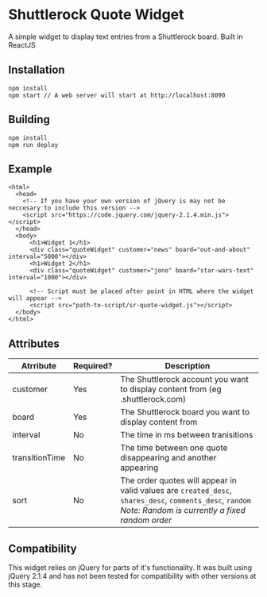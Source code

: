 # Shuttlerock Quote Widget

A simple widget to display text entries from a Shuttlerock board. Built in ReactJS


## Installation
```
npm install
npm start // A web server will start at http://localhost:8090
```

## Building

```
npm install
npm run deploy
```

## Example
```
<html>
  <head>
    <!-- If you have your own version of jQuery is may not be neccesary to include this version -->
    <script src="https://code.jquery.com/jquery-2.1.4.min.js"></script>
  </head>
  <body>
      <h1>Widget 1</h1>
      <div class="quoteWidget" customer="news" board="out-and-about" interval="5000"></div>
      <h1>Widget 2</h1>
      <div class="quoteWidget" customer="jono" board="star-wars-text" interval="1000"></div>
      
      <!-- Script must be placed after point in HTML where the widget will appear -->
      <script src="path-to-script/sr-quote-widget.js"></script>
  </body>
</html>
```

## Attributes

| Atrribute | Required? | Description |
| --------- | --------- | ----------- |
| customer  | Yes | The Shuttlerock account you want to display content from (eg <customer>.shuttlerock.com) |
| board     | Yes | The Shuttlerock board you want to display content from |
| interval  | No | The time in ms between tranisitions |
| transitionTime | No | The time between one quote disappearing and another appearing |
| sort           |  No | The order quotes will appear in valid values are `created_desc`, `shares_desc`, `comments_desc`, `random` *Note: Random is currently a fixed random order* |

## Compatibility

This widget relies on jQuery for parts of it's functionality. It was built using jQuery 2.1.4 and has not been tested for compatibility with other versions at this stage.
